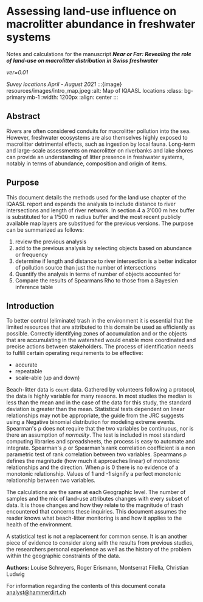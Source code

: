 # Assessing land-use influence on macrolitter abundance in freshwater systems

Notes and calculations for the manuscript *__Near or Far: Revealing the role of land-use on macrolitter
distribution in Swiss freshwater__*

_ver=0.01_

_Suvey locations April - August 2021_
:::{image} resources/images/intro_map.jpeg
:alt: Map of IQAASL locations
:class: bg-primary mb-1
:width: 1200px
:align: center
:::


## Abstract

Rivers are often considered conduits for macrolitter pollution into the sea. However, freshwater ecosystems are
also themselves highly exposed to macrolitter detrimental effects, such as ingestion by local fauna. Long-term and large-scale
assessments on macrolitter on riverbanks and lake shores can provide an understanding of litter presence in freshwater systems,
notably in terms of abundance, composition and origin of items.

## Purpose

This document details the methods used for the land use chapter of the IQAASL report and expands the analysis to include distance to river intersections and length of river network. In section 4 a 3'000 m hex buffer is substituted for a 1'500 m radius buffer and the most recent publicly available map layers are substitued for the previous versions. The purpose can be summarized as follows:

1. review the previous analysis
2. add to the previous analysis by selecting objects based on abundance or frequency
3. determine if length and distance to river intersection is a better indicator of pollution source than just the number of intersections
4. Quantify the analysis in terms of number of objects accounted for
5. Compare the results of Spearmans Rho to those from a Bayesien inference table

## Introduction

To better control (eliminate) trash in the environment it is essential that the limited resources that are attributed to this domain be used as efficiently as possible. Correctly identifying zones of accumulation and or the objects that are accumulating in the watershed would enable more coordinated and precise actions between stakeholders. The process of identification needs to fulfill certain operating requirements to be effective:

* accurate
* repeatable
* scale-able (up and down)

Beach-litter data is `count` data. Gathered by volunteers following a protocol, the data is highly variable for many reasons. In most studies the median is less than the mean and in the case of the data for this study, the standard deviation is greater than the mean. Statistical tests dependent on linear relationships may not be appropriate, the guide from the JRC suggests using a Negative binomial distribution for modeling extreme events. Spearman's &rho; does not require that the two variables be continuous, nor is there an assumption of _normality_. The test is included in most standard computing libraries and spreadsheets, the process is easy to automate and integrate.  Spearman's &rho; or Spearman's rank correlation coefficient is a non parametric test of rank correlation between two variables. Spearmans &rho; defines the magnitude (how much it approaches linear) of monotonic relationships and the direction. When &rho; is 0 there is no evidence of a monotonic relationship. Values of 1 and -1 signify a perfect monotonic relationship between two variables.

The calculations are the same at each Geographic level. The number of samples and the mix of land-use attributes changes with every subset of data. It is those changes and how they relate to the magnitude of trash encountered that concerns these inquiries. This document assumes the reader knows what beach-litter monitoring is and how it applies to the health of the environment.

A statistical test is not a replacement for common sense. It is an another piece of evidence to consider along with the results from previous studies, the researchers personal experience as well as the history of the problem within the geographic constraints of the data.

__Authors:__ Louise Schreyers, Roger Erismann, Montserrat Filella, Christian Ludwig

For information regarding the contents of this document conata analyst@hammerdirt.ch